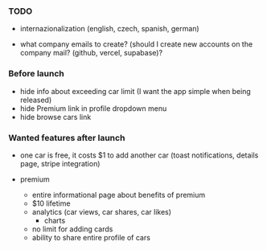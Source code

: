 ### TODO

- internazionalization (english, czech, spanish, german)

- what company emails to create? (should I create new accounts on the company mail? (github, vercel, supabase)?

### Before launch

- hide info about exceeding car limit (I want the app simple when being released)
- hide Premium link in profile dropdown menu
- hide browse cars link

### Wanted features after launch

- one car is free, it costs $1 to add another car (toast notifications, details page, stripe integration)

- premium
  - entire informational page about benefits of premium
  - $10 lifetime
  - analytics (car views, car shares, car likes)
    - charts
  - no limit for adding cards
  - ability to share entire profile of cars
